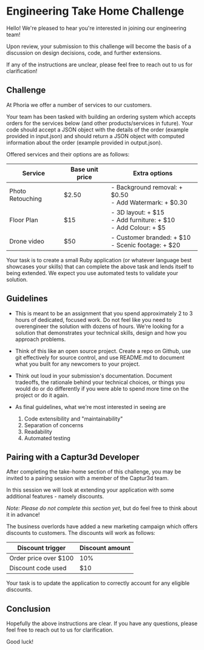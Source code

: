# Engineering Take Home Challenge

Hello! We're pleased to hear you're interested in joining our engineering team!

Upon review, your submission to this challenge will become the basis of a discussion on design decisions, code, and further extensions.

If any of the instructions are unclear, please feel free to reach out to us for clarification!

## Challenge

At Phoria we offer a number of services to our customers.

Your team has been tasked with building an ordering system which accepts orders for the services below (and other products/services in future). Your code should accept a JSON object with the details of the order (example provided in input.json) and should return a JSON object with computed information about the order (example provided in output.json).

Offered services and their options are as follows:

| Service          | Base unit price | Extra options                                                               |
| ---------------- | --------------- | --------------------------------------------------------------------------- |
| Photo Retouching | \$2.50          | - Background removal: + \$0.50<br />- Add Watermark: + \$0.30               |
| Floor Plan       | \$15            | - 3D layout: + \$15<br /> - Add furniture: + \$10<br /> - Add Colour: + \$5 |
| Drone video      | \$50            | - Customer branded: + \$10 <br />- Scenic footage: + \$20                   |

Your task is to create a small Ruby application (or whatever language best showcases your skills) that can complete the above task and lends itself to being extended. We expect you use automated tests to validate your solution.

## Guidelines

- This is meant to be an assignment that you spend approximately 2 to 3 hours of dedicated, focused work. Do not feel like you need to overengineer the solution with dozens of hours. We're looking for a solution that demonstrates your technical skills, design and how you approach problems.

- Think of this like an open source project. Create a repo on Github, use git effectively for source control, and use README.md to document what you built for any newcomers to your project.

- Think out loud in your submission's documentation. Document tradeoffs, the rationale behind your technical choices, or things you would do or do differently if you were able to spend more time on the project or do it again.

- As final guidelines, what we're most interested in seeing are

  1.  Code extensibility and "maintainability"
  2.  Separation of concerns
  3.  Readability
  4.  Automated testing

## Pairing with a Captur3d Developer

After completing the take-home section of this challenge, you may be invited to a pairing session with a member of the Captur3d team.

In this session we will look at extending your application with some additional features - namely discounts.

_Note: Please do not complete this section yet_, but do feel free to think about it in advance!

The business overlords have added a new marketing campaign which offers discounts to customers. The discounts will work as follows:

| Discount trigger      | Discount amount |
| --------------------- | --------------- |
| Order price over $100 | 10%             |
| Discount code used    | $10             |

Your task is to update the application to correctly account for any eligible discounts.

## Conclusion

Hopefully the above instructions are clear. If you have any questions, please feel free to reach out to us for clarification.

Good luck!
